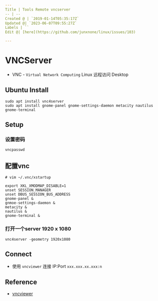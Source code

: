 ```yaml
---
Title | Tools Remote vncserver
-- | --
Created @ | `2019-01-14T05:35:17Z`
Updated @| `2023-06-07T09:55:27Z`
Labels | ``
Edit @| [here](https://github.com/junxnone/linux/issues/103)

---
```

# VNCServer

- VNC - `Virtual Network Computing` Linux 远程访问 Desktop

## Ubuntu Install
```
sudo apt install vnc4server
sudo apt install gnome-panel gnome-settings-daemon metacity nautilus gnome-terminal
```

## Setup
### 设置密码
```
vncpasswd
```

## 配置vnc
```
# vim ~/.vnc/xstartup
```
```
export XKL_XMODMAP_DISABLE=1
unset SESSION_MANAGER
unset DBUS_SESSION_BUS_ADDRESS
gnome-panel &
gnmoe-settings-daemon &
metacity &
nautilus &
gnome-terminal &
```

### 打开一个server 1920 x 1080
```
vnc4server -geometry 1920x1080
```

## Connect
- 使用 `vncviewer` 连接 IP:Port  `xxx.xxx.xx.xxx:n`


## Reference
- [vncviewer](https://www.realvnc.com/en/connect/download/viewer/)

